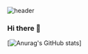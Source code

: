 ![header](https://capsule-render.vercel.app/api?type=waving&color=auto&height=250&section=header&text=박서준&fontSize=70)

### Hi there 👋

[![Anurag's GitHub stats](https://github-readme-stats.vercel.app/api?username=ParkSeoJune&&show_icons=true&theme=default)]


<!--
**ParkSeoJune/ParkSeoJune** is a ✨ _special_ ✨ repository because its `README.md` (this file) appears on your GitHub profile.

Here are some ideas to get you started:

- 🔭 I’m currently working on ...
- 🌱 I’m currently learning ...
- 👯 I’m looking to collaborate on ...
- 🤔 I’m looking for help with ...
- 💬 Ask me about ...
- 📫 How to reach me: ...
- 😄 Pronouns: ...
- ⚡ Fun fact: ...
-->
